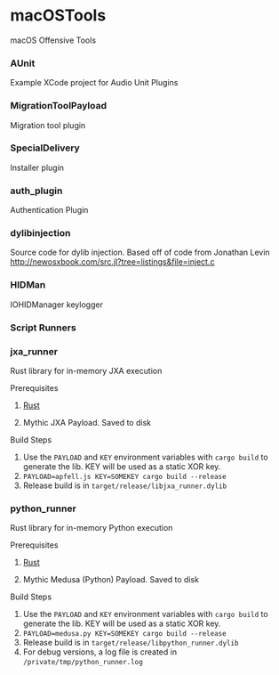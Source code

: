 # macOSTools
macOS Offensive Tools

### AUnit
Example XCode project for Audio Unit Plugins

### MigrationToolPayload
Migration tool plugin

### SpecialDelivery
Installer plugin

### auth_plugin
Authentication Plugin

### dylibinjection
Source code for dylib injection. Based off of code from Jonathan Levin http://newosxbook.com/src.jl?tree=listings&file=inject.c

### HIDMan
IOHIDManager keylogger

### Script Runners
### jxa_runner

Rust library for in-memory JXA execution

Prerequisites

1. [Rust](https://www.rust-lang.org/tools/install)

2. Mythic JXA Payload. Saved to disk

Build Steps

1. Use the `PAYLOAD` and `KEY` environment variables with `cargo build` to generate the lib. KEY will be used as a static XOR key.
2. `PAYLOAD=apfell.js KEY=SOMEKEY cargo build --release`
3. Release build is in `target/release/libjxa_runner.dylib`

### python_runner
Rust library for in-memory Python execution

Prerequisites

1. [Rust](https://www.rust-lang.org/tools/install)

2. Mythic Medusa (Python) Payload. Saved to disk

Build Steps

1. Use the `PAYLOAD` and `KEY` environment variables with `cargo build` to generate the lib. KEY will be used as a static XOR key.
2. `PAYLOAD=medusa.py KEY=SOMEKEY cargo build --release`
3. Release build is in `target/release/libpython_runner.dylib`
4. For debug versions, a log file is created in `/private/tmp/python_runner.log`
